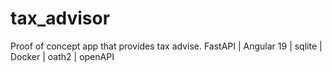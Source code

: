 # tax_advisor
Proof of concept app that provides tax advise. FastAPI | Angular 19 | sqlite | Docker | oath2 | openAPI
